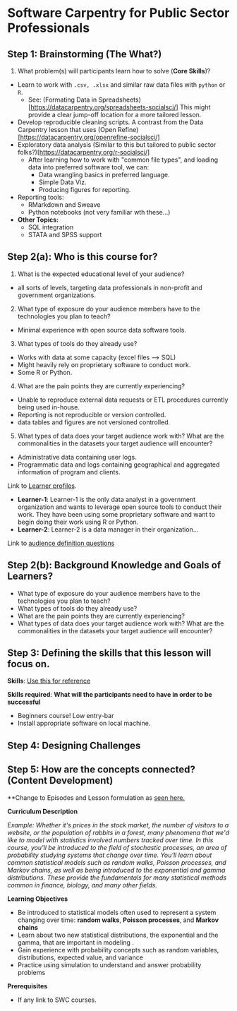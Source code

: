 # Software Carpentry for Public Sector Professionals

## Step 1: Brainstorming (The What?)

1. What problem(s) will participants learn how to solve (**Core Skills**)?
  * Learn to work with `.csv, .xlsx` and similar raw data files with `python` or `R`.
    * See: (Formating Data in Spreadsheets)[https://datacarpentry.org/spreadsheets-socialsci/] This might provide a clear jump-off location for a more tailored lesson. 
  *  Develop reproducible cleaning scripts. A contrast from the Data Carpentry lesson that uses (Open Refine)[https://datacarpentry.org/openrefine-socialsci/]
  * Exploratory data analysis (Similar to this but tailored to public sector folks?)[https://datacarpentry.org/r-socialsci/]
    * After learning how to work with "common file types", and loading data into preferred software tool, we can:
      * Data wrangling basics in preferred language.
      * Simple Data Viz.
      * Producing figures for reporting.
  * Reporting tools:
    * RMarkdown and Sweave
    * Python notebooks (not very familiar wth these...)
  * **Other Topics:**
    * SQL integration
    * STATA and SPSS support
## Step 2(a): Who is this course for?
1. What is the expected educational level of your audience? 
  * all sorts of levels, targeting data professionals in non-profit and government organizations.  
2. What type of exposure do your audience members have to the technologies you plan to teach?
  * Minimal experience with open source data software tools.
3. What types of tools do they already use?
  * Works with data at some capacity (excel files --> SQL)
  * Might heavily rely on proprietary software to conduct work.
  * Some R or Python.
4. What are the pain points they are currently experiencing?
  * Unable to reproduce external data requests or ETL procedures currently being used in-house. 
  * Reporting is not reproducible or version controlled. 
  * data tables and figures are not versioned controlled.
5. What types of data does your target audience work with? What are the commonalities in the datasets your target audience will encounter?
  * Administrative data containing user logs.
  * Programmatic data and logs containing geographical and aggregated information of program and clients. 

Link to [Learner profiles](https://cdh.carpentries.org/deciding-what-to-teach.html#learner-profiles). 

* **Learner-1**: Learner-1 is the only data analyst in a government organization and wants to leverage open source tools to conduct their work. They have been using some proprietary software and want to begin doing their work using R or Python. 
* **Learner-2**: Learner-2 is a data manager in their organization...

Link to [audience definition questions](https://cdh.carpentries.org/deciding-what-to-teach.html#audience-definition-questions)

## Step 2(b): Background Knowledge and Goals of Learners?

* What type of exposure do your audience members have to the technologies you plan to teach?
* What types of tools do they already use? 
* What are the pain points they are currently experiencing?
* What types of data does your target audience work with? What are the commonalities in the datasets your target audience will encounter?

## Step 3: Defining the skills that this lesson will focus on.

**Skills**: [Use this for reference](https://cdh.carpentries.org/deciding-what-to-teach.html#skills-list) 

**Skills required**: 
**What will the participants need to have in order to be successful**
* Beginners course! Low entry-bar
* Install appropriate software on local machine.
## Step 4: Designing Challenges

## Step 5: How are the concepts connected? (Content Development)

**Change to Episodes and Lesson formulation as [seen here.](https://cdh.carpentries.org/our-curriculum-structure.html#episodes)

**Curriculum Description**

*Example: Whether it's prices in the stock market, the number of visitors to a website, or the population of rabbits in a forest, many phenomena that we'd like to model with statistics involved numbers tracked over time. In this course, you'll be introduced to the field of stochastic processes, an area of probability studying systems that change over time. You'll learn about common statistical models such as random walks, Poisson processes, and Markov chains, as well as being introduced to the exponential and gamma distributions. These provide the fundamentals for many statistical methods common in finance, biology, and many other fields.*

**Learning Objectives**

* Be introduced to statistical models often used to represent a system changing over time: **random walks**, **Poisson processes**, and **Markov chains**
* Learn about two new statistical distributions, the exponential and the gamma, that are important in modeling .
* Gain experience with probability concepts such as random variables, distributions, expected value, and variance
* Practice using simulation to understand and answer probability problems

**Prerequisites**

* If any link to SWC courses.